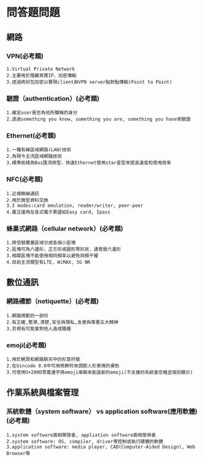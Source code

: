 # 問答題問題
## 網路
### VPN(必考題)
```
1.Virtual Private Network
2.主要用於隱藏真實IP、加密傳輸
3.透過將封包加密以實現client與VPN server點對點傳輸(Point to Point)
```

### 驗證（authentication）(必考題)
```
1.確定user是否為他所聲稱的身分
2.透過something you know, something you are, something you have來驗證
```

### Ethernet(必考題)
```
1.一種有線區域網路(LAN)技術
2.為現今主流區域網路技術
3.標準拓樸為Bus匯流排型，快速Ethernet使用star星型來提高速度和使用效率
```

### NFC(必考題)
```
1.近場無線通訊
2.用於微型資料交換
3.3 modes:card emulation, reader/writer, peer-peer
4.廣泛運用在各式電子票證如Easy card, Ipass
```

### 蜂巢式網路（cellular network）(必考題)
```
1.將信號覆蓋區域分成各個小區塊
2.區塊可為六邊形，正方形或圓形等形狀，通常是六邊形
3.相鄰區塊不能使用相同頻率以避免同頻干擾
4.目前主流類型有LTE, WiMAX, 5G NR
```
## 數位通訊
### 網路禮節（netiquette）(必考題)
```
1.網路規範的一部份
2.有正確,整潔,清楚,安全與隱私,友善與尊重五大精神
3.忽視有可能會對他人造成騷擾
```

### emoji(必考題)
```
1.用於網頁和網路聊天中的形意符號
2.在Uincode 8.0中可用修飾符來調節人形表情的膚色
3.可使用U+200D零寬連字將emoji串聯來創造新的emoji(不支援的系統會忽略並個別顯示)
```

## 作業系統與檔案管理
### 系統軟體（system software） vs application software(應用軟體) (必考題)
```
1.system software面相開發者, appliation software面相使用者
2.system software: OS, compiler, driver等控制或執行硬體的軟體
3.application software: media player, CAD(Computer-Aided Design), Web Browser等
```
